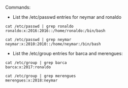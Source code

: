 Commands:

- List the /etc/passwd entries for neymar and ronaldo
```
cat /etc/passwd | grep ronaldo
ronaldo:x:2016:2016::/home/ronaldo:/bin/bash
```

```
cat /etc/passwd | grep neymar
neymar:x:2010:2010::/home/neymar:/bin/bash
```

- List the /etc/group entries for barca and merengues:
```
cat /etc/group | grep barca
barca:x:2017:ronaldo
```

```
cat /etc/group | grep merengues
merengues:x:2018:neymar
```
